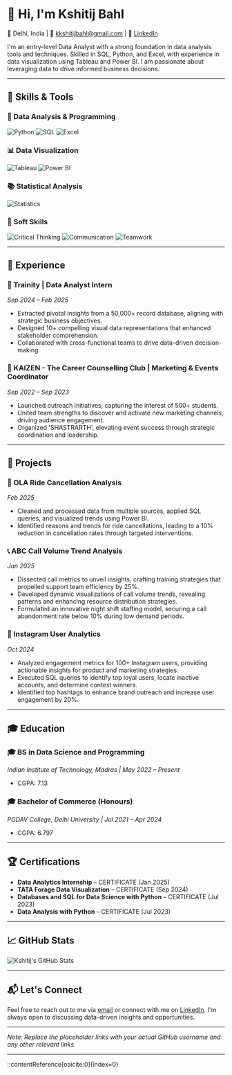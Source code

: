 # 👋 Hi, I'm Kshitij Bahl

📍 Delhi, India | 📧 [kkshitijbahl@gmail.com](mailto:kkshitijbahl@gmail.com) | 🔗 [LinkedIn](https://www.linkedin.com/in/kshitij-bahl)

I'm an entry-level Data Analyst with a strong foundation in data analysis tools and techniques. Skilled in SQL, Python, and Excel, with experience in data visualization using Tableau and Power BI. I am passionate about leveraging data to drive informed business decisions.

---

## 🧠 Skills & Tools

### 🔧 Data Analysis & Programming
![Python](https://img.shields.io/badge/Python-3776AB?style=flat&logo=python&logoColor=white)
![SQL](https://img.shields.io/badge/SQL-4479A1?style=flat&logo=MySQL&logoColor=white)
![Excel](https://img.shields.io/badge/Excel-217346?style=flat&logo=microsoft-excel&logoColor=white)

### 📊 Data Visualization
![Tableau](https://img.shields.io/badge/Tableau-E97627?style=flat&logo=tableau&logoColor=white)
![Power BI](https://img.shields.io/badge/Power%20BI-5A2C3D?style=flat&logo=power-bi&logoColor=white)

### 📚 Statistical Analysis
![Statistics](https://img.shields.io/badge/Statistics-000000?style=flat&logo=R&logoColor=white)

### 💼 Soft Skills
![Critical Thinking](https://img.shields.io/badge/Critical%20Thinking-FFD700?style=flat&logo=brain&logoColor=white)
![Communication](https://img.shields.io/badge/Communication-1E90FF?style=flat&logo=comment&logoColor=white)
![Teamwork](https://img.shields.io/badge/Teamwork-32CD32?style=flat&logo=users&logoColor=white)

---

## 💼 Experience

### 🔹 Trainity | Data Analyst Intern
*Sep 2024 – Feb 2025*

- Extracted pivotal insights from a 50,000+ record database, aligning with strategic business objectives.
- Designed 10+ compelling visual data representations that enhanced stakeholder comprehension.
- Collaborated with cross-functional teams to drive data-driven decision-making.

### 🔹 KAIZEN - The Career Counselling Club | Marketing & Events Coordinator
*Sep 2022 – Sep 2023*

- Launched outreach initiatives, capturing the interest of 500+ students.
- United team strengths to discover and activate new marketing channels, driving audience engagement.
- Organized 'SHASTRARTH', elevating event success through strategic coordination and leadership.

---

## 📂 Projects

### 🚖 OLA Ride Cancellation Analysis
*Feb 2025*

- Cleaned and processed data from multiple sources, applied SQL queries, and visualized trends using Power BI.
- Identified reasons and trends for ride cancellations, leading to a 10% reduction in cancellation rates through targeted interventions.

### 📞 ABC Call Volume Trend Analysis
*Jan 2025*

- Dissected call metrics to unveil insights, crafting training strategies that propelled support team efficiency by 25%.
- Developed dynamic visualizations of call volume trends, revealing patterns and enhancing resource distribution strategies.
- Formulated an innovative night shift staffing model, securing a call abandonment rate below 10% during low demand periods.

### 📸 Instagram User Analytics
*Oct 2024*

- Analyzed engagement metrics for 100+ Instagram users, providing actionable insights for product and marketing strategies.
- Executed SQL queries to identify top loyal users, locate inactive accounts, and determine contest winners.
- Identified top hashtags to enhance brand outreach and increase user engagement by 20%.



---

## 🎓 Education

### 🎓 BS in Data Science and Programming
*Indian Institute of Technology, Madras | May 2022 – Present*
- CGPA: 7.13

### 🎓 Bachelor of Commerce (Honours)
*PGDAV College, Delhi University | Jul 2021 – Apr 2024*
- CGPA: 6.797

---

## 🏆 Certifications

- **Data Analytics Internship** – CERTIFICATE (Jan 2025)
- **TATA Forage Data Visualization** – CERTIFICATE (Sep 2024)
- **Databases and SQL for Data Science with Python** – CERTIFICATE (Jul 2023)
- **Data Analysis with Python** – CERTIFICATE (Jul 2023)

---

## 📈 GitHub Stats

![Kshitij's GitHub Stats](https://github-readme-stats.vercel.app/api?username=kshitij-bahl&show_icons=true&hide_title=true&count_private=true&hide=prs&theme=radical)

---

## 📬 Let's Connect

Feel free to reach out to me via [email](mailto:kkshitijbahl@gmail.com) or connect with me on [LinkedIn](https://www.linkedin.com/in/kshitij-bahl). I'm always open to discussing data-driven insights and opportunities.

---

*Note: Replace the placeholder links with your actual GitHub username and any other relevant links.*

---
::contentReference[oaicite:0]{index=0}
 
